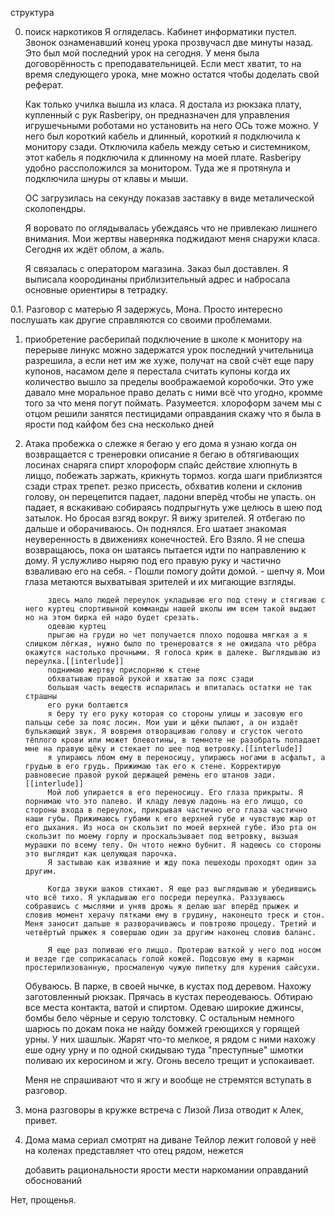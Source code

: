 структура

0. поиск наркотиков
	Я огляделась. Кабинет информатики пустел. Звонок ознаменавший конец урока прозвучасл две минуты назад. Это был мой последний урок на сегодня. У меня была договорённость с преподавательницей. Если мест хватит, то на время следующего урока, мне можно остатся чтобы доделать свой реферат.

	Как только училка вышла из класа. Я достала из рюкзака плату, купленный с рук Rasberipy, он предназначен для управления игрушечьными роботами но установить на него ОСь тоже можно. У него был короткий кабель и длинный, короткий я подключила к монитору сзади. Отключила кабель между сетью и системником, этот кабель я подключила к длинному на моей плате. Rasberipy удобно рассположился за монитором. Туда же я протянула и подключила шнуры от клавы и мыши. 

	ОС загрузилась на секунду показав заставку в виде металической сколопендры.

	Я воровато по оглядывалась убеждаясь что не привлекаю лишнего внимания. Мои жертвы наверняка поджидают меня снаружи класа. Сегодня их ждёт облом, а жаль.

	Я связалась с оператором магазина. Заказ был доставлен. Я выписала коородинаны приблизительный адрес и набросала основные ориентиры в тетрадку.

0.1. Разговор с матерью
	Я задержусь, Мона.
	Просто интересно послушать как другие справляются со своими проблемами.

1. приобретение
	расберипай
		подключение в школе к монитору на перерыве
		линукс
		можно задержатся урок последний учительница разрешила, а если нет им же хуже, получат на свой счёт еще пару купонов, насамом деле я перестала считать купоны когда их количество вышло за пределы воображаемой коробочки. Это уже давало мне моральное право делать с ними всё что угодно, кромме того за что меня погут поймать. Разумеется.
	хлороформ зачем
		мы с отцом решили занятся пестицидами
	оправдания
		скажу что я была
			в ярости
			под кайфом
			без сна несколько дней


2. Атака пробежка
	о слежке
		я бегаю у его дома
		я узнаю когда он возвращается с тренеровки
	описание
		я бегаю в обтягивающих лосинах
	снаряга
			спирт хлороформ спайс
	действие
		хлюпнуть в лиццо, побежать заржать, крикнуть тормоз.
		когда шаги приблизятся сзади страх трепет.
		резко присесть, обхватив колени и склонив голову, он перецепится падает, ладони вперёд чтобы не упасть.
		он падает, я вскакиваю собираясь подпрыгнуть уже целюсь в шею под затылок. Но бросая взгяд вокруг. Я вижу зрителей.
		Я отбегаю по дальше и оборачиваюсь. Он поднялся.
		Его шатает знакомая неуверенность в движениях конечностей.
		Его Взяло.
		Я не спеша возвращаюсь, пока он шатаясь пытается идти по направлению к дому. Я услужливо ныряю под его правую руку и частично взваливаю его на себя. 
		- Пошли помогу дойти домой. - шепчу я. Мои глаза метаются выхватывая зрителей и их мигающие взгляды.

			здесь мало людей переулок укладываю его под стену и стягиваю с него куртец спортивыной комманды нашей школы им всем такой выдают но на этом бирка ей надо будет срезать.
			одеваю куртец
			прыгаю на груди но чет получается плохо подошва мягкая а я слишком лёгкая, нужно было по тренероватся я не ожидала что рёбра окажутся настолько прочными. Я голоса крик в далеке. Выглядываю из переулка.[[interlude]]
			поднимаю жертву прислорняю к стене
			обхватываю правой рукой и хватаю за пояс сзади
			большая часть веществ испарилась и впиталась остатки не так страшны
			его руки болтаются
			я беру ту его руку которая со стороны улицы и засовую его пальцы себе за пояс лосин. Мои уши и щёки пылают, а он издаёт булькающий звук. Я вовремя отворациваю голову и сгусток чегото тёплого крови или может блевотины, в темноте не разобрать попадает мне на правую щёку и стекает по шее под ветровку.[[interlude]]
			я упираюсь лбом ему в переносицу, упираюсь ногами в асфальт, а грудью в его грудь. Прижимаю так его к стене. Корректирую равновесие правой рукой держащей ремень его штанов зади.[[interlude]]
			Мой лоб упирается в его переносицу. Его глаза прикрыты. Я порнимаю что это палево. И кладу левую ладонь на его лиццо, со стороны входа в переулок, прикрывая частично его глаза частично наши губы. Прижимаюсь губами к его верхней губе и чувствую жар от его дыхания. Из носа он скользит по моей верхней губе. Изо рта он скользит по моему горлу и проскальзывает под ветровку, вызыая мурашки по всему телу. Он чтото нежно бубнит. Я надеюсь со стороны это выглядит как целующая парочка.
			Я застываю как изваяние и жду пока пешеходы проходят один за другим.

			Когда звуки шаков стихают. Я еще раз выглядываю и убедившись что всё тихо. Я укладываю его посреди переулка. Раззуваюсь собравшись с мыслями и уняв дрожь я делаю шаг вперёд прыжек и словив момент херачу пятками ему в грудину, наконецто треск и стон. Меня заносит дальше я разворачиваюсь и повтрояю процеду. Третий и четвёртый прыжек я совершаю один за другим наконец словив баланс.

			Я еще раз поливаю его лиццо. Протераю ваткой у него под носом и везде где соприкасалась голой кожей. Подсовую ему в карман простерилизованную, просмаленую чужую пипетку для курения сайсухи.
	
	Обуваюсь. В парке, в своей нычке, в кустах под деревом. Нахожу заготовленный рюкзак. Прячась в кустах переодеваюсь. Обтираю все места контакта, ватой и спиртом. Одеваю широкие джинсы, бомбы бело чёрные и серую толстовку. С остальным немного шарюсь по докам пока не найду бомжей греющихся у горящей урны. У них шашлык. Жарят что-то мелкое, я рядом с ними нахожу еше одну урну и по одной скидываю туда "преступные" шмотки поливаю их керосином и жгу. Огонь весело трещит и успокаивает.

	Меня не спрашивают что я жгу и вообще не стремятся вступать в разговор.

3.
	мона разговоры в кружке
	встреча с Лизой
	Лиза отводит к Алек, привет.

4.
	Дома мама сериал смотрят на диване Тейлор лежит головой у неё на коленах представляет что отец рядом, нежется

	добавить
		рациональности
		ярости
		мести
		наркомании
		оправданий
		обоснований



Нет, прощенья.

